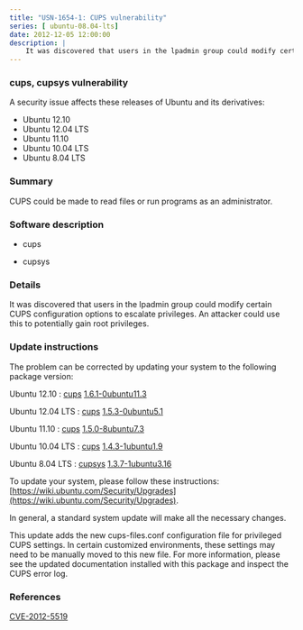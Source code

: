 ```yaml
---
title: "USN-1654-1: CUPS vulnerability"
series: [ ubuntu-08.04-lts]
date: 2012-12-05 12:00:00
description: |
    It was discovered that users in the lpadmin group could modify certain CUPS configuration options to escalate privileges. An attacker could use this to potentially gain root privileges. 
--- 
```

 
### cups, cupsys vulnerability

A security issue affects these releases of Ubuntu and its derivatives:

* Ubuntu 12.10
* Ubuntu 12.04 LTS
* Ubuntu 11.10
* Ubuntu 10.04 LTS
* Ubuntu 8.04 LTS

### Summary

CUPS could be made to read files or run programs as an administrator. 

### Software description

* cups 

* cupsys 

### Details

It was discovered that users in the lpadmin group could modify certain CUPS configuration options to escalate privileges. An attacker could use this to potentially gain root privileges. 

### Update instructions

The problem can be corrected by updating your system to the following package version:

Ubuntu 12.10
 : [cups](https://launchpad.net/ubuntu/+source/cups) <span> [1.6.1-0ubuntu11.3](https://launchpad.net/ubuntu/+source/cups/1.6.1-0ubuntu11.3) </span> 

Ubuntu 12.04 LTS
 : [cups](https://launchpad.net/ubuntu/+source/cups) <span> [1.5.3-0ubuntu5.1](https://launchpad.net/ubuntu/+source/cups/1.5.3-0ubuntu5.1) </span> 

Ubuntu 11.10
 : [cups](https://launchpad.net/ubuntu/+source/cups) <span> [1.5.0-8ubuntu7.3](https://launchpad.net/ubuntu/+source/cups/1.5.0-8ubuntu7.3) </span> 

Ubuntu 10.04 LTS
 : [cups](https://launchpad.net/ubuntu/+source/cups) <span> [1.4.3-1ubuntu1.9](https://launchpad.net/ubuntu/+source/cups/1.4.3-1ubuntu1.9) </span> 

Ubuntu 8.04 LTS
 : [cupsys](https://launchpad.net/ubuntu/+source/cupsys) <span> [1.3.7-1ubuntu3.16](https://launchpad.net/ubuntu/+source/cupsys/1.3.7-1ubuntu3.16) </span> 

To update your system, please follow these instructions: [https://wiki.ubuntu.com/Security/Upgrades](https://wiki.ubuntu.com/Security/Upgrades).

In general, a standard system update will make all the necessary changes.

This update adds the new cups-files.conf configuration file for privileged CUPS settings. In certain customized environments, these settings may need to be manually moved to this new file. For more information, please see the updated documentation installed with this package and inspect the CUPS error log. 

### References

 [CVE-2012-5519](http://people.ubuntu.com/~ubuntu-security/cve/CVE-2012-5519)
 
